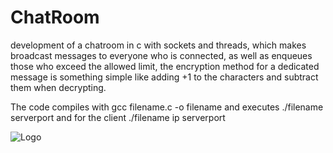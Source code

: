 # ChatRoom 

development of a chatroom in c with sockets and threads, which makes broadcast messages to everyone who is connected, as well as enqueues those who exceed the allowed limit, the encryption method for a dedicated message is something simple like adding +1 to the characters and subtract them when decrypting.

The code compiles with gcc filename.c -o filename and executes ./filename serverport and for the client ./filename ip serverport


![Logo](https://res.cloudinary.com/daboamwpv/image/upload/v1674877126/Chat.c_bsgmig.jpg)
